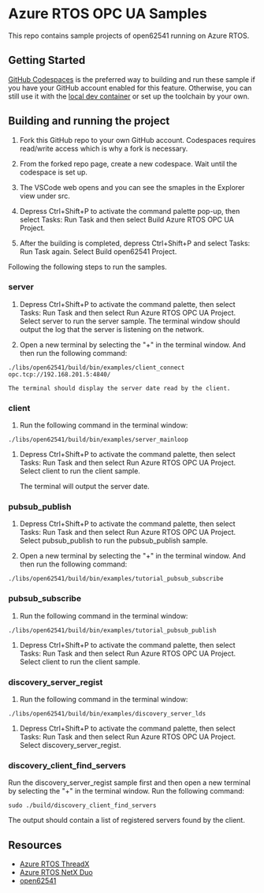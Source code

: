 # Azure RTOS OPC UA Samples 

This repo contains sample projects of open62541 running on Azure RTOS.

## Getting Started

[GitHub Codespaces](https://github.com/features/codespaces) is the preferred way to building and run these sample if you have your GitHub account enabled for this feature. Otherwise, you can still use it with the [local dev container](https://code.visualstudio.com/docs/remote/containers) or set up the toolchain by your own.


## Building and running the project

1. Fork this GitHub repo to your own GitHub account. Codespaces requires read/write access which is why a fork is necessary.

1. From the forked repo page, create a new codespace. Wait until the codespace is set up.

1. The VSCode web opens and you can see the smaples in the Explorer view under src. 

1. Depress Ctrl+Shift+P to activate the command palette pop-up, then select Tasks: Run Task and then select Build Azure RTOS OPC UA Project.

1. After the building is completed, depress Ctrl+Shift+P and select Tasks: Run Task again. Select Build open62541 Project.

Following the following steps to run the samples.

### server

1. Depress Ctrl+Shift+P to activate the command palette, then select Tasks: Run Task and then select Run Azure RTOS OPC UA Project. Select server to run the server sample.
    The terminal window should output the log that the server is listening on the network.

1. Open a new terminal by selecting the "+" in the terminal window. And then run the following command:

```
./libs/open62541/build/bin/examples/client_connect opc.tcp://192.168.201.5:4840/
```

    The terminal should display the server date read by the client.

### client

1. Run the following command in the terminal window:

```
./libs/open62541/build/bin/examples/server_mainloop
```

1. Depress Ctrl+Shift+P to activate the command palette, then select Tasks: Run Task and then select Run Azure RTOS OPC UA Project. Select client to run the client sample.

    The terminal will output the server date.

### pubsub_publish

1. Depress Ctrl+Shift+P to activate the command palette, then select Tasks: Run Task and then select Run Azure RTOS OPC UA Project. Select pubsub_publish to run the pubsub_publish sample.

1. Open a new terminal by selecting the "+" in the terminal window. And then run the following command:

```
./libs/open62541/build/bin/examples/tutorial_pubsub_subscribe
```

### pubsub_subscribe

1. Run the following command in the terminal window:

```
./libs/open62541/build/bin/examples/tutorial_pubsub_publish
```

1. Depress Ctrl+Shift+P to activate the command palette, then select Tasks: Run Task and then select Run Azure RTOS OPC UA Project. Select client to run the client sample.

### discovery_server_regist

1. Run the following command in the terminal window:

```
./libs/open62541/build/bin/examples/discovery_server_lds
```
1. Depress Ctrl+Shift+P to activate the command palette, then select Tasks: Run Task and then select Run Azure RTOS OPC UA Project. Select discovery_server_regist.

### discovery_client_find_servers

Run the discovery_server_regist sample first and then open a new terminal by selecting the "+" in the terminal window. Run the following command:
```
sudo ./build/discovery_client_find_servers
```

The output should contain a list of registered servers found by the client.

## Resources

- [Azure RTOS ThreadX](https://github.com/azure-rtos/threadx)
- [Azure RTOS NetX Duo](https://github.com/azure-rtos/netxduo)
- [open62541](https://github.com/open62541/open62541)
